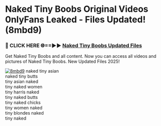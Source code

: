 # Naked Tiny Boobs Original Videos 0nlyFans Leaked - Files Updated! (8mbd9)

<h3>🔴 CLICK HERE 🌐==►► <a href="https://tinyurl.com/up5wt9bj" rel="nofollow">Naked Tiny Boobs Updated Files</a></h3>

Get Naked Tiny Boobs and all content. Now you can access all videos and pictures of Naked Tiny Boobs. New Updated Files 2025!

[![8mbd9](https://i.imgur.com/ABiUzMV.gif)](https://tinyurl.com/up5wt9bj)
naked tiny asian<br>
naked tiny butts<br>
tiny asian naked<br>
tiny naked women<br>
tiny harris naked<br>
tiny naked butts<br>
tiny naked chicks<br>
tiny women naked<br>
tiny blondes naked<br>
tiny naked
